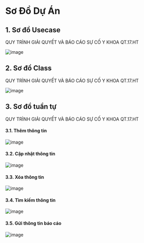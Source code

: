 # Sơ Đồ Dự Án

## 1. Sơ đồ Usecase

QUY TRÌNH GIẢI QUYẾT VÀ BÁO CÁO SỰ CỐ Y KHOA QT.17.HT

![image](https://user-images.githubusercontent.com/107389856/176847715-29765978-8392-4ff7-944f-e5d6adc60879.png)


## 2. Sơ đồ Class

QUY TRÌNH GIẢI QUYẾT VÀ BÁO CÁO SỰ CỐ Y KHOA QT.17.HT

![image](https://user-images.githubusercontent.com/107389856/176847790-3ca0c036-62f3-4755-b6b5-c24c26109cd4.png)
## 3. Sơ đồ tuần tự

QUY TRÌNH GIẢI QUYẾT VÀ BÁO CÁO SỰ CỐ Y KHOA QT.17.HT
#### 3.1. Thêm thông tin

![image](https://user-images.githubusercontent.com/107389856/176848011-de7a3d65-d400-44cc-bcea-5d8f137246bc.png)
#### 3.2. Cập nhật thông tin

![image](https://user-images.githubusercontent.com/107389856/176848086-851f7a87-0294-4aba-a594-af14001238b2.png)
#### 3.3. Xóa thông tin

![image](https://user-images.githubusercontent.com/107389856/176848150-b7da1e44-1c63-48b0-8587-50acc6ebb674.png)
#### 3.4. Tìm kiếm thông tin

![image](https://user-images.githubusercontent.com/107389856/176848642-cc4174e3-c38f-47a2-84ea-0370b0888308.png)
#### 3.5. Gửi thông tin báo cáo

![image](https://user-images.githubusercontent.com/107389856/176848549-d6cf038b-f6fe-472b-9abc-7b53beecc94b.png)
